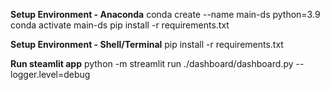 **Setup Environment - Anaconda**
conda create --name main-ds python=3.9
conda activate main-ds
pip install -r requirements.txt

**Setup Environment - Shell/Terminal**
pip install -r requirements.txt

**Run steamlit app**
python -m streamlit run ./dashboard/dashboard.py --logger.level=debug
